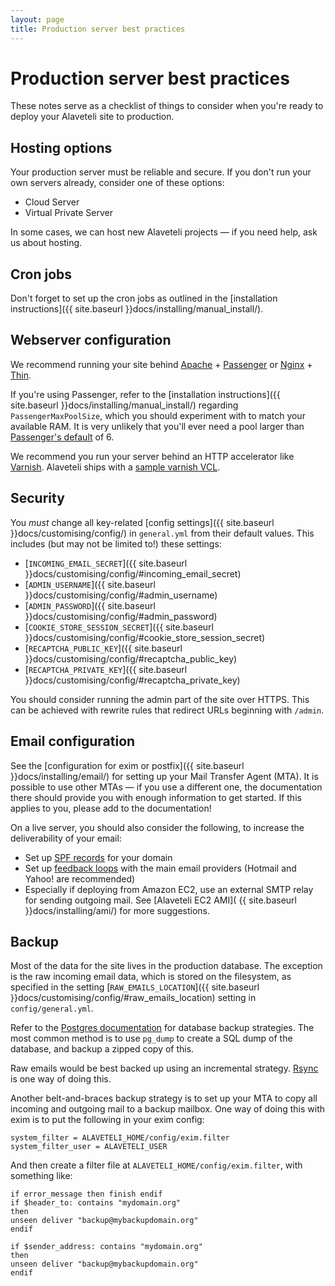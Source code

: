 ```yaml
---
layout: page
title: Production server best practices
---
```


# Production server best practices

<p class="lead">
  These notes serve as a checklist of things to consider when you're ready
  to deploy your Alaveteli site to production.
</p>


## Hosting options

Your production server must be reliable and secure. If you don't run your own
servers already, consider one of these options:

* Cloud Server
* Virtual Private Server

In some cases, we can host new Alaveteli projects &mdash; if you need help,
ask us about hosting.

## Cron jobs

Don't forget to set up the cron jobs as outlined in the
[installation instructions]({{ site.baseurl }}docs/installing/manual_install/).

## Webserver configuration

We recommend running your site behind
[Apache](https://httpd.apache.org) +
[Passenger](https://www.phusionpassenger.com) or [Nginx](http://wiki.nginx.org/Main) + [Thin](http://code.macournoyer.com/thin/).

If you're using Passenger, refer to the
[installation instructions]({{ site.baseurl }}docs/installing/manual_install/)
regarding `PassengerMaxPoolSize`, which you should
experiment with to match your available RAM. It is very unlikely that you'll
ever need a pool larger than [Passenger's
default](http://www.modrails.com/documentation/Users%20guide%20Apache.html#_passengermaxpoolsize_lt_integer_gt) of 6.

We recommend you run your server behind an HTTP accelerator like
[Varnish](https://www.varnish-cache.org).
Alaveteli ships with a
[sample varnish VCL](https://github.com/mysociety/alaveteli/blob/master/config/varnish-alaveteli.vcl).

## Security

You _must_ change all key-related [config settings]({{ site.baseurl }}docs/customising/config/)
in `general.yml` from their default values. This includes (but may not be limited to!)
these settings:

* [`INCOMING_EMAIL_SECRET`]({{ site.baseurl }}docs/customising/config/#incoming_email_secret)
* [`ADMIN_USERNAME`]({{ site.baseurl }}docs/customising/config/#admin_username)
* [`ADMIN_PASSWORD`]({{ site.baseurl }}docs/customising/config/#admin_password)
* [`COOKIE_STORE_SESSION_SECRET`]({{ site.baseurl }}docs/customising/config/#cookie_store_session_secret)
* [`RECAPTCHA_PUBLIC_KEY`]({{ site.baseurl }}docs/customising/config/#recaptcha_public_key)
* [`RECAPTCHA_PRIVATE_KEY`]({{ site.baseurl }}docs/customising/config/#recaptcha_private_key)

You should consider running the admin part of the site over HTTPS. This can be
achieved with rewrite rules that redirect URLs beginning with `/admin`.

## Email configuration

See the [configuration for exim or postfix]({{ site.baseurl }}docs/installing/email/) for
setting up your Mail Transfer Agent (MTA). It is possible to use other MTAs &mdash;
if you use a different one, the documentation there should provide you with
enough information to get started. If this applies to you, please add to the
documentation!

On a live server, you should also consider the following, to increase the
deliverability of your email:

* Set up [SPF records](http://www.openspf.org/) for your domain
* Set up <a
  href="http://wiki.asrg.sp.am/wiki/Feedback_loop_links_for_some_email_providers">feedback loops</a> with the main email providers
  (Hotmail and Yahoo! are recommended)
* Especially if deploying from Amazon EC2, use an external SMTP relay for
  sending outgoing mail. See [Alaveteli EC2 AMI]( {{ site.baseurl }}docs/installing/ami/)
  for more suggestions.

## Backup

Most of the data for the site lives in the production database. The exception
is the raw incoming email data, which is stored on the filesystem, as specified
in the setting
[`RAW_EMAILS_LOCATION`]({{ site.baseurl }}docs/customising/config/#raw_emails_location)
setting in `config/general.yml`.

Refer to the [Postgres
documentation](http://www.postgresql.org/docs/8.4/static/backup.html) for
database backup strategies. The most common method is to use `pg_dump` to
create a SQL dump of the database, and backup a zipped copy of this.

Raw emails would be best backed up using an incremental strategy.
[Rsync](http://rsync.samba.org/) is one way of doing this.

Another belt-and-braces backup strategy is to set up your MTA to copy all
incoming and outgoing mail to a backup mailbox. One way of doing this with exim
is to put the following in your exim config:

    system_filter = ALAVETELI_HOME/config/exim.filter
    system_filter_user = ALAVETELI_USER

And then create a filter file at `ALAVETELI_HOME/config/exim.filter`, with
something like:

    if error_message then finish endif
    if $header_to: contains "mydomain.org"
    then
    unseen deliver "backup@mybackupdomain.org"
    endif

    if $sender_address: contains "mydomain.org"
    then
    unseen deliver "backup@mybackupdomain.org"
    endif

